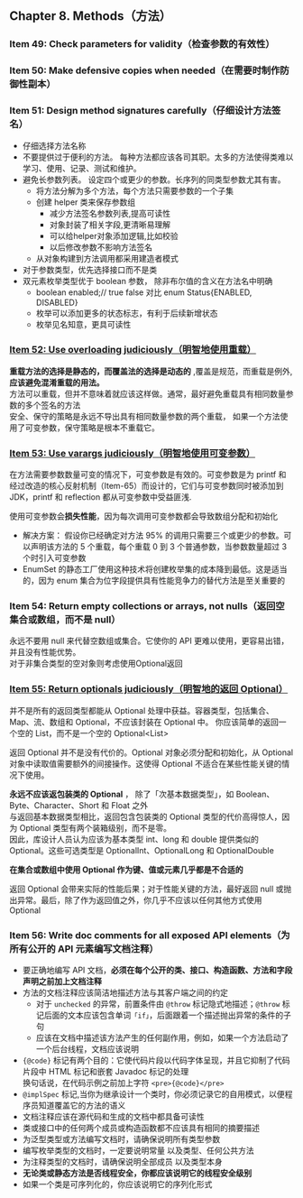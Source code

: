 ## Chapter 8. Methods（方法） 

### Item 49: Check parameters for validity（检查参数的有效性）


### Item 50: Make defensive copies when needed（在需要时制作防御性副本）

### Item 51: Design method signatures carefully（仔细设计方法签名）    
- 仔细选择方法名称
- 不要提供过于便利的方法。 每种方法都应该各司其职。太多的方法使得类难以学习、使用、记录、测试和维护。  
- 避免长参数列表。 设定四个或更少的参数。长序列的同类型参数尤其有害。
  - 将方法分解为多个方法，每个方法只需要参数的一个子集
  - 创建 helper 类来保存参数组
    - 减少方法签名参数列表,提高可读性
    - 对象封装了相关字段,更清晰易理解
    - 可以给helper对象添加逻辑,比如校验
    - 以后修改参数不影响方法签名
  - 从对象构建到方法调用都采用建造者模式  
- 对于参数类型，优先选择接口而不是类    
- 双元素枚举类型优于 boolean 参数， 除非布尔值的含义在方法名中明确 
  - boolean enabled;// true false  对比 enum Status{ENABLED, DISABLED}   
  - 枚举可以添加更多的状态标志，有利于后续新增状态
  - 枚举见名知意，更具可读性

### [Item 52: Use overloading judiciously（明智地使用重载）](overloading)   
**重载方法的选择是静态的，而覆盖法的选择是动态的** ,覆盖是规范，而重载是例外,**应该避免混淆重载的用法。**   
方法可以重载，但并不意味着就应该这样做。通常，最好避免重载具有相同数量参数的多个签名的方法  
安全、保守的策略是永远不导出具有相同数量参数的两个重载， 如果一个方法使用了可变参数，保守策略是根本不重载它。 

### [Item 53: Use varargs judiciously（明智地使用可变参数）](varargs/Varargs.java)   
在方法需要参数数量可变的情况下，可变参数是有效的。可变参数是为 printf 和经过改造的核心反射机制（Item-65）而设计的，它们与可变参数同时被添加到 JDK，printf 和 reflection 都从可变参数中受益匪浅.  

使用可变参数会**损失性能**，因为每次调用可变参数都会导致数组分配和初始化   
  - 解决方案： 假设你已经确定对方法 95% 的调用只需要三个或更少的参数。可以声明该方法的 5 个重载，每个重载 0 到 3 个普通参数，当参数数量超过 3 个时引入可变参数   
  - EnumSet 的静态工厂使用这种技术将创建枚举集的成本降到最低。这是适当的，因为 enum 集合为位字段提供具有性能竞争力的替代方法是至关重要的


### Item 54: Return empty collections or arrays, not nulls（返回空集合或数组，而不是 null）
永远不要用 null 来代替空数组或集合。它使你的 API 更难以使用，更容易出错，并且没有性能优势。    
对于非集合类型的空对象则考虑使用Optional返回     

### [Item 55: Return optionals judiciously（明智地的返回 Optional）](optionals)   
并不是所有的返回类型都能从 Optional 处理中获益。容器类型，包括集合、Map、流、数组和 Optional，不应该封装在 Optional 中。 你应该简单的返回一个空的 List<T>，而不是一个空的 Optional<List<T>>

返回 Optional<T> 并不是没有代价的。Optional 对象必须分配和初始化，从 Optional 对象中读取值需要额外的间接操作。这使得 Optional 不适合在某些性能关键的情况下使用。

**永远不应该返包装类的 Optional** ， 除了「次基本数据类型」，如 Boolean、Byte、Character、Short 和 Float 之外   
与返回基本数据类型相比，返回包含包装类的 Optional 类型的代价高得惊人，因为 Optional 类型有两个装箱级别，而不是零。  
因此，库设计人员认为应该为基本类型 int、long 和 double 提供类似的 Optional<T>。这些可选类型是 OptionalInt、OptionalLong 和 OptionalDouble


**在集合或数组中使用 Optional 作为键、值或元素几乎都是不合适的**

返回 Optional 会带来实际的性能后果；对于性能关键的方法，最好返回 null 或抛出异常。最后，除了作为返回值之外，你几乎不应该以任何其他方式使用 Optional
 

### Item 56: Write doc comments for all exposed API elements（为所有公开的 API 元素编写文档注释）   

- 要正确地编写 API 文档，**必须在每个公开的类、接口、构造函数、方法和字段声明之前加上文档注释**   
- 方法的文档注释应该简洁地描述方法与其客户端之间的约定
  - 对于 `unchecked` 的异常，前置条件由 `@throw` 标记隐式地描述；`@throw` 标记后面的文本应该包含单词`「if」`，后面跟着一个描述抛出异常的条件的子句
  - 应该在文档中描述该方法产生的任何副作用，例如，如果一个方法启动了一个后台线程，文档应该说明
-  `{@code}` 标记有两个目的：它使代码片段以代码字体呈现，并且它抑制了代码片段中 HTML 标记和嵌套 Javadoc 标记的处理   
 换句话说，在代码示例之前加上字符 `<pre>{@code}</pre>`  
-  `@implSpec` 标记,当你为继承设计一个类时，你必须记录它的自用模式，以便程序员知道覆盖它的方法的语义  
- 文档注释应该在源代码和生成的文档中都具备可读性   
- 类或接口中的任何两个成员或构造函数都不应该具有相同的摘要描述  
- 为泛型类型或方法编写文档时，请确保说明所有类型参数  
- 编写枚举类型的文档时，一定要说明常量 以及类型、任何公共方法  
- 为注释类型的文档时，请确保说明全部成员 以及类型本身  
- **无论类或静态方法是否线程安全，你都应该说明它的线程安全级别**  
- 如果一个类是可序列化的，你应该说明它的序列化形式